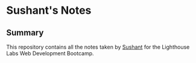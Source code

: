 # Sushant's Notes

## Summary
This repository contains all the notes taken by [Sushant](https://github.com/Sushant-ABdigital) for the Lighthouse Labs Web Development Bootcamp.